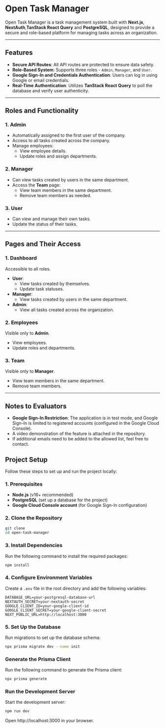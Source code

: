 # Open Task Manager

Open Task Manager is a task management system built with **Next.js**, **NextAuth**,**TanStack React Query** and **PostgreSQL**, designed to provide a secure and role-based platform for managing tasks across an organization.

---

## Features

- **Secure API Routes**: All API routes are protected to ensure data safety.
- **Role-Based System**: Supports three roles - `Admin`, `Manager`, and `User`.
- **Google Sign-In and Credentials Authentication**: Users can log in using Google or email credentials.
- **Real-Time Authentication**: Utilizes **TanStack React Query** to poll the database and verify user authenticity.

---

## Roles and Functionality

### 1. Admin
- Automatically assigned to the first user of the company.
- Access to all tasks created across the company.
- Manage employees:
  - View employee details.
  - Update roles and assign departments.

### 2. Manager
- Can view tasks created by users in the same department.
- Access the **Team** page:
  - View team members in the same department.
  - Remove team members as needed.

### 3. User
- Can view and manage their own tasks.
- Update the status of their tasks.

---

## Pages and Their Access

### 1. Dashboard
Accessible to all roles.
- **User**:
  - View tasks created by themselves.
  - Update task statuses.
- **Manager**:
  - View tasks created by users in the same department.
- **Admin**:
  - View all tasks created across the organization.

### 2. Employees
Visible only to **Admin**.
- View employees.
- Update roles and departments.

### 3. Team
Visible only to **Manager**.
- View team members in the same department.
- Remove team members.

---





## Notes to Evaluators

- **Google Sign-In Restriction**: The application is in test mode, and Google Sign-In is limited to registered accounts (configured in the Google Cloud Console).  
- A video demonstration of the feature is attached in the repository.  
- If additional emails need to be added to the allowed list, feel free to contact.


## Project Setup

Follow these steps to set up and run the project locally:

### 1. Prerequisites
- **Node.js** (v16+ recommended)
- **PostgreSQL** (set up a database for the project)
- **Google Cloud Console account** (for Google Sign-In configuration)

### 2. Clone the Repository
```bash
git clone 
cd open-task-manager
```

### 3. Install Dependencies
Run the following command to install the required packages:

```bash
npm install
```

### 4. Configure Environment Variables
Create a `.env` file in the root directory and add the following variables:

```env
DATABASE_URL=your-postgresql-database-url
NEXTAUTH_SECRET=your-nextauth-secret
GOOGLE_CLIENT_ID=your-google-client-id
GOOGLE_CLIENT_SECRET=your-google-client-secret
NEXT_PUBLIC_URL=http://localhost:3000
```

### 5. Set Up the Database
Run migrations to set up the database schema:

```bash
npx prisma migrate dev --name init
```



### Generate the Prisma Client
Run the following command to generate the Prisma client:

```bash
npx prisma generate
```

### Run the Development Server
Start the development server:

```bash
npm run dev
```
Open http://localhost:3000 in your browser.

